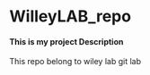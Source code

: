 # WilleyLAB_repo

#### This is my project Description

   This repo belong to wiley lab 
   git lab
